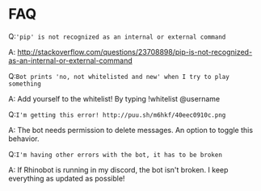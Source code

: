 # FAQ

Q:`'pip' is not recognized as an internal or external command`

A: http://stackoverflow.com/questions/23708898/pip-is-not-recognized-as-an-internal-or-external-command


Q:`Bot prints 'no, not whitelisted and new' when I try to play something`

A: Add yourself to the whitelist! By typing !whitelist @username


Q:`I'm getting this error! http://puu.sh/m6hkf/40eec0910c.png`

A: The bot needs permission to delete messages. An option to toggle this behavior.


Q:`I'm having other errors with the bot, it has to be broken`

A: If Rhinobot is running in my discord, the bot isn't broken. I keep everything as updated as possible!